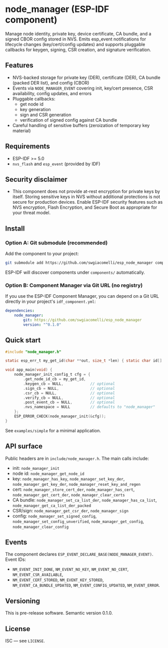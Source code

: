 # node_manager (ESP-IDF component)

Manage node identity, private key, device certificate, CA bundle, and a signed CBOR config stored in NVS. Emits esp_event notifications for lifecycle changes (key/cert/config updates) and supports pluggable callbacks for keygen, signing, CSR creation, and signature verification.

## Features
- NVS-backed storage for private key (DER), certificate (DER), CA bundle (packed DER list), and config (CBOR)
- Events via `NODE_MANAGER_EVENT` covering init, key/cert presence, CSR availability, config updates, and errors
- Pluggable callbacks:
  - get node id
  - key generation
  - sign and CSR generation
  - verification of signed config against CA bundle
- Careful handling of sensitive buffers (zeroization of temporary key material)

## Requirements
- ESP-IDF >= 5.0
- `nvs_flash` and `esp_event` (provided by IDF)

## **Security disclaimer**
- This component does not provide at-rest encryption for private keys by itself. Storing sensitive keys in NVS without additional protections is not secure for production devices. Enable ESP-IDF security features such as NVS encryption, Flash Encryption, and Secure Boot as appropriate for your threat model.

## Install

### Option A: Git submodule (recommended)
Add the component to your project:

```sh
git submodule add https://github.com/swgiacomelli/esp_node_manager components/node_manager
```

ESP-IDF will discover components under `components/` automatically.

### Option B: Component Manager via Git URL (no registry)
If you use the ESP-IDF Component Manager, you can depend on a Git URL directly in your project's `idf_component.yml`:

```yaml
dependencies:
    node_manager:
        git: https://github.com/swgiacomelli/esp_node_manager
        version: "^0.1.0"
```


## Quick start
```c
#include "node_manager.h"

static esp_err_t my_get_id(char **out, size_t *len) { static char id[] = "node-123"; *out = id; *len = strlen(id); return ESP_OK; }

void app_main(void) {
    node_manager_init_config_t cfg = {
        .get_node_id_cb = my_get_id,
        .keygen_cb = NULL,            // optional
        .sign_cb = NULL,              // optional
        .csr_cb = NULL,               // optional
        .verify_cb = NULL,            // optional
        .post_event_cb = NULL,        // optional
        .nvs_namespace = NULL         // defaults to "node_manager"
    };
    ESP_ERROR_CHECK(node_manager_init(&cfg));
}
```

See `examples/simple` for a minimal application.

## API surface
Public headers are in `include/node_manager.h`. The main calls include:
- init: `node_manager_init`
- node id: `node_manager_get_node_id`
- key: `node_manager_has_key`, `node_manager_set_key_der`, `node_manager_get_key_der`, `node_manager_reset_key_and_regen`
- cert: `node_manager_store_cert_der`, `node_manager_has_cert`, `node_manager_get_cert_der`, `node_manager_clear_certs`
- CA bundle: `node_manager_set_ca_list_der`, `node_manager_has_ca_list`, `node_manager_get_ca_list_der_packed`
- CSR/sign: `node_manager_get_csr_der`, `node_manager_sign`
- config: `node_manager_set_signed_config`, `node_manager_set_config_unverified`, `node_manager_get_config`, `node_manager_clear_config`

## Events
The component declares `ESP_EVENT_DECLARE_BASE(NODE_MANAGER_EVENT)`. Event IDs:
- `NM_EVENT_INIT_DONE`, `NM_EVENT_NO_KEY`, `NM_EVENT_NO_CERT`, `NM_EVENT_CSR_AVAILABLE`,
- `NM_EVENT_CERT_STORED`, `NM_EVENT_KEY_STORED`, `NM_EVENT_CA_BUNDLE_UPDATED`, `NM_EVENT_CONFIG_UPDATED`, `NM_EVENT_ERROR`.

## Versioning
This is pre-release software. Semantic version 0.1.0.

## License

ISC — see `LICENSE`.
